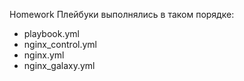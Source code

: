 Homework
Плейбуки выполнялись в таком порядке:
- playbook.yml
- nginx_control.yml
- nginx.yml
- nginx_galaxy.yml
